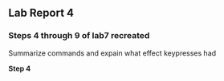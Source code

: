 ## Lab Report 4

### Steps 4 through 9 of lab7 recreated
Summarize commands and expain what effect keypresses had

**Step 4**
